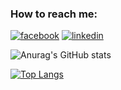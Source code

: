 
### How to reach me:
[![facebook](https://cloud.githubusercontent.com/assets/17016297/18839836/0a06deb4-83d2-11e6-8078-1d0974af0f63.png)][1]
[![linkedin](https://cloud.githubusercontent.com/assets/17016297/18839848/0fc7e74e-83d2-11e6-8c6a-277fc9d6e067.png)][2]


[1]: https://www.facebook.com/abdallahe22/
[2]: https://www.linkedin.com/in/abdallahelbelkasy/

![Anurag's GitHub stats](https://github-readme-stats.vercel.app/api?username=Abdaishere&show_icons=true&theme=radical)

[![Top Langs](https://github-readme-stats.vercel.app/api/top-langs/?username=Abdaishere&theme=radical&exclude_repo=Traino&layout=compact)](https://github.com/anuraghazra/github-readme-stats)
